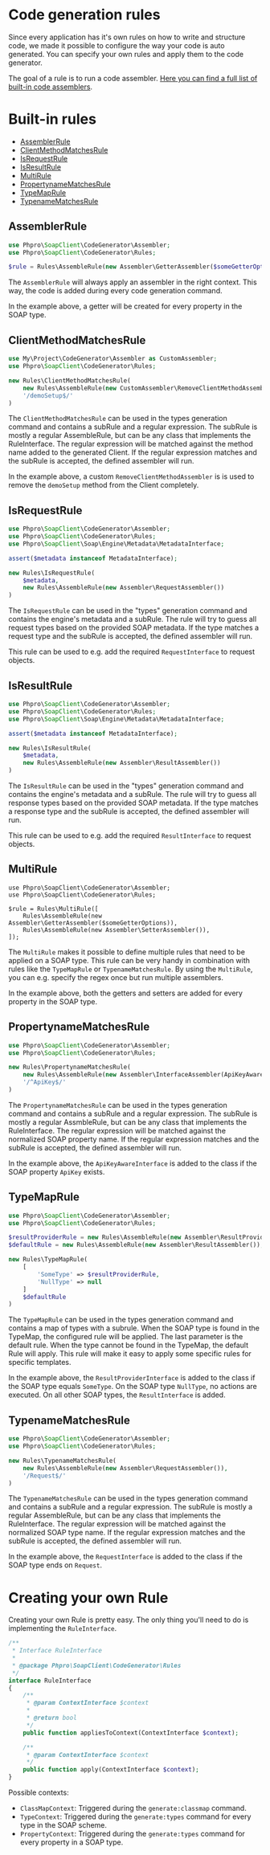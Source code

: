 # Code generation rules

Since every application has it's own rules on how to write and structure code,
we made it possible to configure the way your code is auto generated.
You can specify your own rules and apply them to the code generator.

The goal of a rule is to run a code assembler.
[Here you can find a full list of built-in code assemblers](assemblers.md#built-in-assemblers).

 
# Built-in rules

- [AssemblerRule](#assemblerrule)
- [ClientMethodMatchesRule](#clientmethodmatchesrule)
- [IsRequestRule](#isrequestrule)
- [IsResultRule](#isresultrule)
- [MultiRule](#multirule)
- [PropertynameMatchesRule](#propertynamematchesrule)
- [TypeMapRule](#TypeMapRule)
- [TypenameMatchesRule](#typenamematchesrule)

## AssemblerRule

```php
use Phpro\SoapClient\CodeGenerator\Assembler;
use Phpro\SoapClient\CodeGenerator\Rules;

$rule = Rules\AssembleRule(new Assembler\GetterAssembler($someGetterOptions))
```

The `AssemblerRule` will always apply an assembler in the right context. 
This way, the code is added during every code generation command.

In the example above, a getter will be created for every property in the SOAP type.

## ClientMethodMatchesRule

```php
use My\Project\CodeGenerator\Assembler as CustomAssembler;
use Phpro\SoapClient\CodeGenerator\Rules;

new Rules\ClientMethodMatchesRule(
    new Rules\AssembleRule(new CustomAssembler\RemoveClientMethodAssembler()),
    '/demoSetup$/'
)
```

The `ClientMethodMatchesRule` can be used in the types generation command and contains a subRule and a regular expression.
The subRule is mostly a regular AssembleRule, but can be any class that implements the RuleInterface.
The regular expression will be matched against the method name added to the generated Client. 
If the regular expression matches and the subRule is accepted, the defined assembler will run.
 
In the example above, a custom `RemoveClientMethodAssembler` is is used to remove the `demoSetup` method from the Client completely.

## IsRequestRule

```php
use Phpro\SoapClient\CodeGenerator\Assembler;
use Phpro\SoapClient\CodeGenerator\Rules;
use Phpro\SoapClient\Soap\Engine\Metadata\MetadataInterface;

assert($metadata instanceof MetadataInterface);

new Rules\IsRequestRule(
    $metadata,
    new Rules\AssembleRule(new Assembler\RequestAssembler())
)
```

The `IsRequestRule` can be used in the "types" generation command and contains the engine's metadata and a subRule.
The rule will try to guess all request types based on the provided SOAP metadata.
If the type matches a request type and the subRule is accepted, the defined assembler will run.

This rule can be used to e.g. add the required `RequestInterface` to request objects.


## IsResultRule

```php
use Phpro\SoapClient\CodeGenerator\Assembler;
use Phpro\SoapClient\CodeGenerator\Rules;
use Phpro\SoapClient\Soap\Engine\Metadata\MetadataInterface;

assert($metadata instanceof MetadataInterface);

new Rules\IsResultRule(
    $metadata,
    new Rules\AssembleRule(new Assembler\ResultAssembler())
)
```

The `IsResultRule` can be used in the "types" generation command and contains the engine's metadata and a subRule.
The rule will try to guess all response types based on the provided SOAP metadata.
If the type matches a response type and the subRule is accepted, the defined assembler will run.

This rule can be used to e.g. add the required `ResultInterface` to request objects.


## MultiRule

```
use Phpro\SoapClient\CodeGenerator\Assembler;
use Phpro\SoapClient\CodeGenerator\Rules;

$rule = Rules\MultiRule([
    Rules\AssembleRule(new Assembler\GetterAssembler($someGetterOptions)),
    Rules\AssembleRule(new Assembler\SetterAssembler()),
]);
```

The `MultiRule` makes it possible to define multiple rules that need to be applied on a SOAP type.
This rule can be very handy in combination with rules like the `TypeMapRule` or `TypenameMatchesRule`.
By using the `MultiRule`, you can e.g. specify the regex once but run multiple assemblers.

In the example above, both the getters and setters are added for every property in the SOAP type.


## PropertynameMatchesRule

```php
use Phpro\SoapClient\CodeGenerator\Assembler;
use Phpro\SoapClient\CodeGenerator\Rules;

new Rules\PropertynameMatchesRule(
    new Rules\AssembleRule(new Assembler\InterfaceAssembler(ApiKeyAwareInterface::class)),
    '/^ApiKey$/'
)
```

The `PropertynameMatchesRule` can be used in the types generation command and contains a subRule and a regular expression.
The subRule is mostly a regular AssmbleRule, but can be any class that implements the RuleInterface.
The regular expression will be matched against the normalized SOAP property name. 
If the regular expression matches and the subRule is accepted, the defined assembler will run.
 
In the example above, the `ApiKeyAwareInterface` is added to the class if the SOAP property `ApiKey` exists.


## TypeMapRule

```php
use Phpro\SoapClient\CodeGenerator\Assembler;
use Phpro\SoapClient\CodeGenerator\Rules;

$resultProviderRule = new Rules\AssembleRule(new Assembler\ResultProviderAssembler());
$defaultRule = new Rules\AssembleRule(new Assembler\ResultAssembler());

new Rules\TypeMapRule(
    [
        'SomeType' => $resultProviderRule,
        'NullType' => null
    ]
    $defaultRule
)
```

The `TypeMapRule` can be used in the types generation command and contains a map of types with a subrule.
When the SOAP type is found in the TypeMap, the configured rule will be applied.
The last parameter is the default rule. When the type cannot be found in the TypeMap, the default Rule will apply.
This rule will make it easy to apply some specific rules for specific templates.
 
In the example above, the `ResultProviderInterface` is added to the class if the SOAP type equals `SomeType`.
On the SOAP type `NullType`, no actions are executed.
On all other SOAP types, the `ResultInterface` is added.


## TypenameMatchesRule

```php
use Phpro\SoapClient\CodeGenerator\Assembler;
use Phpro\SoapClient\CodeGenerator\Rules;

new Rules\TypenameMatchesRule(
    new Rules\AssembleRule(new Assembler\RequestAssembler()),
    '/Request$/'
)
```

The `TypenameMatchesRule` can be used in the types generation command and contains a subRule and a regular expression.
The subRule is mostly a regular AssembleRule, but can be any class that implements the RuleInterface.
The regular expression will be matched against the normalized SOAP type name. 
If the regular expression matches and the subRule is accepted, the defined assembler will run.
 
In the example above, the `RequestInterface` is added to the class if the SOAP type ends on `Request`.


# Creating your own Rule

Creating your own Rule is pretty easy. 
The only thing you'll need to do is implementing the `RuleInterface`.

```php
/**
 * Interface RuleInterface
 *
 * @package Phpro\SoapClient\CodeGenerator\Rules
 */
interface RuleInterface
{
    /**
     * @param ContextInterface $context
     *
     * @return bool
     */
    public function appliesToContext(ContextInterface $context);

    /**
     * @param ContextInterface $context
     */
    public function apply(ContextInterface $context);
}
```

Possible contexts:

- `ClassMapContext`: Triggered during the `generate:classmap` command.
- `TypeContext`: Triggered during the `generate:types` command for every type in the SOAP scheme.
- `PropertyContext`: Triggered during the `generate:types` command for every property in a SOAP type.
